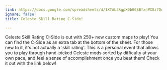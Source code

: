 ```yaml
---
link: https://docs.google.com/spreadsheets/d/1XTAL3kgpX0bG6SBfznPX8z7Qdb7lGnQRuxeUfPZMFoU/edit#gid=511116495
ignore: false
title: Celeste Skill Rating C-Side!

---
```


Celeste Skill Rating C-Side is out with 250+ new custom maps to play! You can find the C-Side as an extra tab at the bottom of the sheet. For those new to it, it's not actually a 'skill rating'. This is a personal event that allows you to play through hand-picked Celeste mods sorted by difficulty at your own pace, and feel a sense of accomplishment once you beat them! Check it out with the link below!